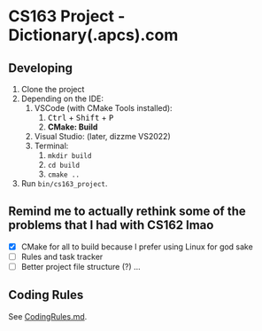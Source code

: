 # CS163 Project - Dictionary(.apcs).com


## Developing
1. Clone the project
2. Depending on the IDE:
   1. VSCode (with CMake Tools installed): 
      1. <kbd>Ctrl</kbd> + <kbd>Shift</kbd> + <kbd>P</kbd>
      2. **CMake: Build**
   2. Visual Studio: (later, dizzme VS2022)
   3. Terminal:
      1. `mkdir build`
      2. `cd build`
      3. `cmake ..`
3. Run `bin/cs163_project`.
## Remind me to actually rethink some of the problems that I had with CS162 lmao
- [x] CMake for all to build because I prefer using Linux for god sake
- [ ] Rules and task tracker
- [ ] Better project file structure (?)
...

## Coding Rules
See [CodingRules.md](./CodingRules.md).